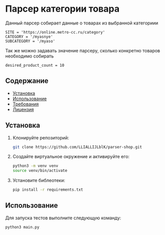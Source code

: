 # Парсер категории товара

Данный парсер собирает данные о товарах из выбранной категориии

```
SITE = 'https://online.metro-cc.ru/category'
CATEGORY = '/myasnye'
SUBCATEGORY = '/myaso'
```
Так же можно задавать значение парсеру, сколько конкретно товаров необходимо собирать

```
desired_product_count = 10
```


## Содержание

- [Установка](#установка)
- [Использование](#использование)
- [Требования](#требования)
- [Лицензия](#лицензия)

## Установка

1. Клонируйте репозиторий:

    ```sh
    git clone https://github.com/LLIALLIJLblK/parser-shop.git
    ```

2. Создайте виртуальное окружение и активируйте его:

    ```sh
    python3 -m venv venv
    source venv/bin/activate  
    ```

3. Установите библеотеки:

    ```sh
    pip install -r requirements.txt
    ```

## Использование

Для запуска тестов выполните следующую команду:

```sh
python3 main.py
